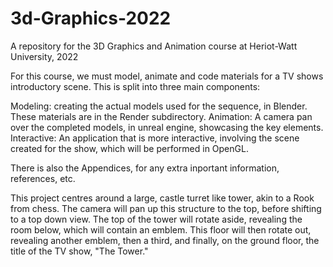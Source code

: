 # 3d-Graphics-2022
A repository for the 3D Graphics and Animation course at Heriot-Watt University, 2022

For this course, we must model, animate and code materials for a TV shows introductory scene. This is split into three main components:

Modeling: creating the actual models used for the sequence, in Blender. These materials are in the Render subdirectory.
Animation: A camera pan over the completed models, in unreal engine, showcasing the key elements.
Interactive: An application that is more interactive, involving the scene created for the show, which will be performed in OpenGL.

There is also the Appendices, for any extra inportant information, references, etc.

This project centres around a large, castle turret like tower, akin to a Rook from chess. The camera will pan up this structure to the top, before shifting to a top down view. The top of the tower will rotate aside, revealing the room below, which will contain an emblem. This floor will then rotate out, revealing another emblem, then a third, and finally, on the ground floor, the title of the TV show, "The Tower."
